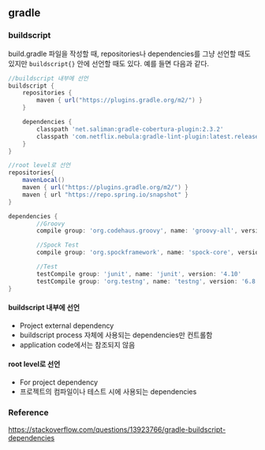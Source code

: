 ## gradle

### buildscript
build.gradle 파일을 작성할 때, repositories나 dependencies를 그냥 선언할 때도 있지만 `buildscript{}` 안에 선언할 때도 있다. 예를 들면 다음과 같다.
```groovy
//buildscript 내부에 선언
buildscript {
    repositories {
        maven { url("https://plugins.gradle.org/m2/") }
    }

    dependencies {
        classpath 'net.saliman:gradle-cobertura-plugin:2.3.2'
        classpath 'com.netflix.nebula:gradle-lint-plugin:latest.release'
    }
}

//root level로 선언
repositories{
    mavenLocal()
    maven { url("https://plugins.gradle.org/m2/") }
    maven { url "https://repo.spring.io/snapshot" }
}

dependencies {
        //Groovy
        compile group: 'org.codehaus.groovy', name: 'groovy-all', version: '2.3.10'

        //Spock Test
        compile group: 'org.spockframework', name: 'spock-core', version: '1.0-groovy-2.3'

        //Test
        testCompile group: 'junit', name: 'junit', version: '4.10'
        testCompile group: 'org.testng', name: 'testng', version: '6.8.5'
}
```
#### buildscript 내부에 선언
* Project external dependency
* buildscript process 자체에 사용되는 dependencies만 컨트롤함
* application code에서는 참조되지 않음
#### root level로 선언
* For project dependency
* 프로젝트의 컴파일이나 테스트 시에 사용되는 dependencies

### Reference
<https://stackoverflow.com/questions/13923766/gradle-buildscript-dependencies>